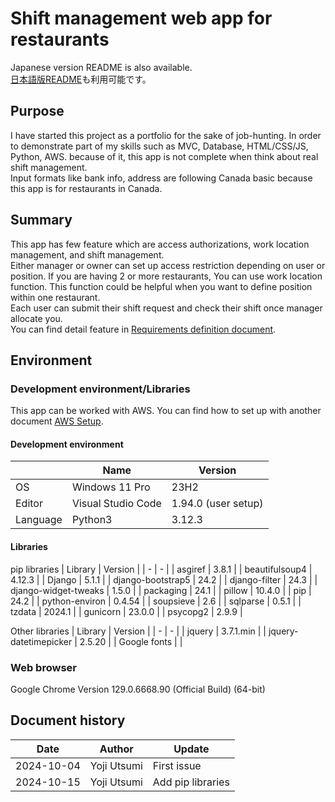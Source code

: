 # Shift management web app for restaurants

Japanese version README is also available.  
[日本語版README](./README-JP.md)も利用可能です。

## Purpose

I have started this project as a portfolio for the sake of job-hunting. In order to demonstrate part of my skills such as MVC, Database, HTML/CSS/JS, Python, AWS. because of it, this app is not complete when think about real shift management.  
Input formats like bank info, address are following Canada basic because this app is for restaurants in Canada.

## Summary

This app has few feature which are access authorizations, work location management, and shift management.  
Either manager or owner can set up access restriction depending on user or position. If you are having 2 or more restaurants, You can use work location function. This function could be helpful when you want to define position within one restaurant.  
Each user can submit their shift request and check their shift once manager allocate you.  
You can find detail feature in [Requirements definition document](./documents/RDD/Requirements%20definition%20document.md).

## Environment

### Development environment/Libraries

This app can be worked with AWS. You can find how to set up with another document [AWS Setup](./documents/AWS%20Setup/README.md).

#### Development environment

| | Name | Version |
| - | - | - |
| OS | Windows 11 Pro | 23H2 |
| Editor | Visual Studio Code | 1.94.0 (user setup) |
| Language | Python3 | 3.12.3 |

#### Libraries

pip libraries
| Library | Version |
| - | - |
| asgiref              | 3.8.1 |
| beautifulsoup4       | 4.12.3 |
| Django               | 5.1.1 |
| django-bootstrap5    | 24.2 |
| django-filter        | 24.3 |
| django-widget-tweaks | 1.5.0 |
| packaging            | 24.1 |
| pillow               | 10.4.0 |
| pip                  | 24.2 |
| python-environ       | 0.4.54 |
| soupsieve            | 2.6 |
| sqlparse             | 0.5.1 |
| tzdata               | 2024.1 |
| gunicorn             | 23.0.0 |
| psycopg2             | 2.9.9 |

Other libraries
| Library | Version |
| - | - |
| jquery | 3.7.1.min |
| jquery-datetimepicker | 2.5.20 |
| Google fonts |  |

### Web browser

Google Chrome Version 129.0.6668.90 (Official Build) (64-bit)

## Document history

| Date | Author | Update |
| - | - | - |
| 2024-10-04 | Yoji Utsumi | First issue |
| 2024-10-15 | Yoji Utsumi | Add pip libraries |
